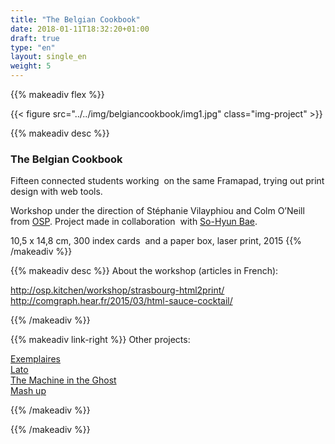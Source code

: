 ```yaml
---
title: "The Belgian Cookbook"
date: 2018-01-11T18:32:20+01:00
draft: true
type: "en"
layout: single_en
weight: 5
---
```


{{% makeadiv flex %}}

{{< figure src="../../img/belgiancookbook/img1.jpg" class="img-project" >}}

{{% makeadiv desc %}}
### The Belgian Cookbook

Fifteen connected students working  on the same Framapad, trying out print design with web tools. 

Workshop under the direction of Stéphanie Vilayphiou and Colm O’Neill from [OSP](http://osp.kitchen/). 
Project made in collaboration  with [So-Hyun Bae](http://baesohyun.com/).


10,5 x 14,8 cm, 300 index cards  and a paper box, laser print, 2015
{{% /makeadiv %}}

{{% makeadiv desc %}}
About the workshop (articles in French):

http://osp.kitchen/workshop/strasbourg-html2print/  
http://comgraph.hear.fr/2015/03/html-sauce-cocktail/

{{% /makeadiv %}}

{{% makeadiv link-right %}}
Other projects:

[Exemplaires](http://www.carolinesorin.com/en/exemplaires)  
[Lato](http://www.carolinesorin.com/en/lato)  
[The Machine in the Ghost](http://www.carolinesorin.com/en/machine)  
[Mash up](http://www.carolinesorin.com/en/archi)  

{{% /makeadiv %}}

{{% /makeadiv %}}